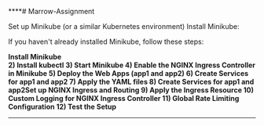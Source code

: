 ****# Marrow-Assignment

Set up Minikube (or a similar Kubernetes environment)
Install Minikube:

If you haven't already installed Minikube, follow these steps:

**Install Minikube                
2) Install kubectl 
3) Start Minikube 
4) Enable the NGINX Ingress Controller in Minikube
5) Deploy the Web Apps (app1 and app2)
6) Create Services for app1 and app2
7) Apply the YAML files
8) Create Services for app1 and app2Set up NGINX Ingress and Routing
9) Apply the Ingress Resource
10) Custom Logging for NGINX Ingress Controller
11) Global Rate Limiting Configuration
12) Test the Setup**





****
